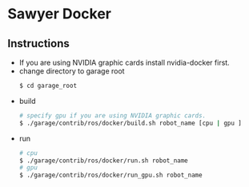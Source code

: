 # Sawyer Docker
## Instructions
- If you are using NVIDIA graphic cards
    install nvidia-docker first.
- change directory to garage root
    ```bash
    $ cd garage_root
    ```
- build
    ```bash
    # specify gpu if you are using NVIDIA graphic cards.
    $ ./garage/contrib/ros/docker/build.sh robot_name [cpu | gpu ]
    ```
- run
    ```bash
    # cpu
    $ ./garage/contrib/ros/docker/run.sh robot_name
    # gpu
    $ ./garage/contrib/ros/docker/run_gpu.sh robot_name
    ```

